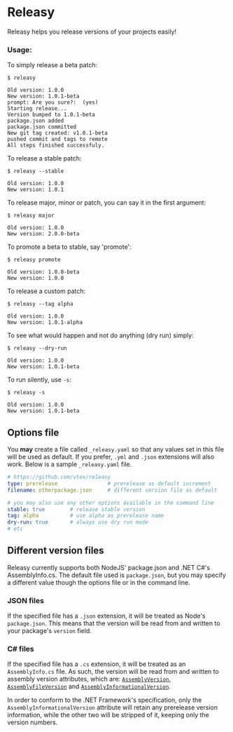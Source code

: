 # Releasy

Releasy helps you release versions of your projects easily!

### Usage:

To simply release a beta patch:

    $ releasy

    Old version: 1.0.0
    New version: 1.0.1-beta
    prompt: Are you sure?:  (yes)
    Starting release...
    Version bumped to 1.0.1-beta
    package.json added
    package.json committed
    New git tag created: v1.0.1-beta
    pushed commit and tags to remote
    All steps finished successfuly.

To release a stable patch:

    $ releasy --stable

    Old version: 1.0.0
    New version: 1.0.1


To release major, minor or patch, you can say it in the first argument:

    $ releasy major

    Old version: 1.0.0
    New version: 2.0.0-beta


To promote a beta to stable, say 'promote':

    $ releasy promote

    Old version: 1.0.0-beta
    New version: 1.0.0

To release a custom patch:

    $ releasy --tag alpha

    Old version: 1.0.0
    New version: 1.0.1-alpha

To see what would happen and not do anything (dry run) simply:

    $ releasy --dry-run

    Old version: 1.0.0
    New version: 1.0.1-beta

To run silently, use `-s`:

    $ releasy -s

    Old version: 1.0.0
    New version: 1.0.1-beta

## Options file

You **may** create a file called `_releasy.yaml` so that any values set in this file will be used as default. If you prefer, `.yml` and `.json` extensions will also work. Below is a sample `_releasy.yaml` file.

```yaml
# https://github.com/vtex/releasy
type: prerelease                # prerelease as default increment
filename: otherpackage.json     # different version file as default

# you may also use any other options available in the command line
stable: true        # release stable version
tag: alpha          # use alpha as prerelease name
dry-run: true       # always use dry run mode
# etc
```


## Different version files

Releasy currently supports both NodeJS' package.json and .NET C#'s AssemblyInfo.cs. The default file used is `package.json`, but you may specify a different value though the options file or in the command line.

### JSON files

If the specified file has a `.json` extension, it will be treated as Node's `package.json`. This means that the version will be read from and written to your package's `version` field.

### C# files

If the specified file has a `.cs` extension, it will be treated as an `AssemblyInfo.cs` file. As such, the version will be read from and written to assembly version attributes, which are: [`AssemblyVersion`](http://msdn.microsoft.com/en-us/library/system.reflection.assemblyversionattribute(v=vs.110).aspx), [`AssemblyFileVersion`](http://msdn.microsoft.com/en-us/library/system.reflection.assemblyfileversionattribute(v=vs.110).aspx) and [`AssemblyInformationalVersion`](http://msdn.microsoft.com/en-us/library/system.reflection.assemblyinformationalversionattribute(v=vs.110).aspx).

In order to conform to the .NET Framework's specification, only the `AssemblyInformationalVersion` attribute will retain any prerelease version information, while the other two will be stripped of it, keeping only the version numbers.